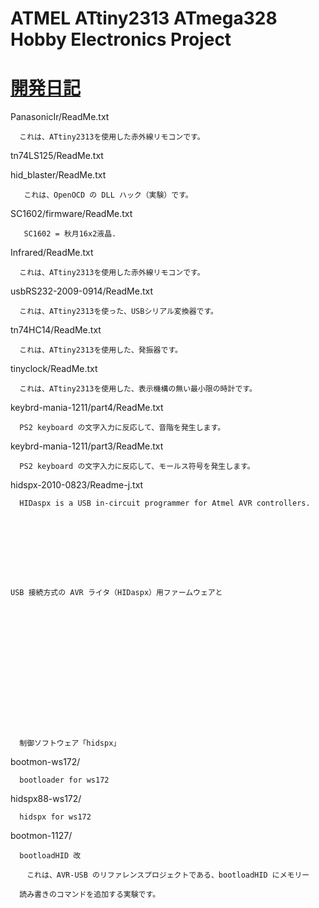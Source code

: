 # ATMEL ATtiny2313 ATmega328 Hobby Electronics Project

# [開発日記](md/README.md)

PanasonicIr/ReadMe.txt

      これは、ATtiny2313を使用した赤外線リモコンです。

tn74LS125/ReadMe.txt

hid_blaster/ReadMe.txt

       これは、OpenOCD の DLL ハック（実験）です。

SC1602/firmware/ReadMe.txt

       SC1602 = 秋月16x2液晶.

Infrared/ReadMe.txt

      これは、ATtiny2313を使用した赤外線リモコンです。

usbRS232-2009-0914/ReadMe.txt

      これは、ATtiny2313を使った、USBシリアル変換器です。

tn74HC14/ReadMe.txt

      これは、ATtiny2313を使用した、発振器です。

tinyclock/ReadMe.txt

      これは、ATtiny2313を使用した、表示機構の無い最小限の時計です。

keybrd-mania-1211/part4/ReadMe.txt

      PS2 keyboard の文字入力に反応して、音階を発生します。

keybrd-mania-1211/part3/ReadMe.txt

      PS2 keyboard の文字入力に反応して、モールス符号を発生します。

hidspx-2010-0823/Readme-j.txt

      HIDaspx is a USB in-circuit programmer for Atmel AVR controllers. 

    
    
    
    
    
    
    
    
    USB 接続方式の AVR ライタ（HIDaspx）用ファームウェアと

    
    
    
    
    
    
    
    
    
    
    
    
    
    
    
      制御ソフトウェア「hidspx」

bootmon-ws172/

      bootloader for ws172

hidspx88-ws172/

      hidspx for ws172

bootmon-1127/

      bootloadHID 改

      　これは、AVR-USB のリファレンスプロジェクトである、bootloadHID にメモリー

      読み書きのコマンドを追加する実験です。
